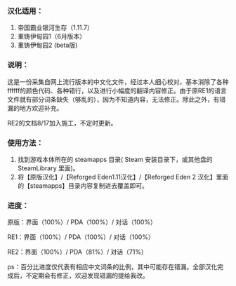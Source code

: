 ### 汉化适用：

1. 帝国霸业银河生存（1.11.7）
2. 重铸伊甸园1（6月版本）
3. 重铸伊甸园2 (beta版)

### 说明：

这是一份采集自网上流行版本的中文化文件，经过本人细心校对，基本消除了各种ffffff的颜色代码、各种错行，以及进行小幅度的翻译内容修正。由于原RE1的语言文件就有部分词条缺失（够乱的），因为不知道内容，无法修正。除此之外，有错漏的地方欢迎补充。

RE2的文档8/17加入施工，不定时更新。

### 使用方法：

1. 找到游戏本体所在的 steamapps 目录( Steam 安装目录下，或其他盘的 SteamLibrary 里面)。
2. 将【原版汉化】/【Reforged Eden1.11汉化】/【Reforged Eden 2 汉化】里面的【steamapps】目录内容复制进去覆盖即可。

### 进度：

原版：界面（100%）/ PDA（100%）/ 对话（100%）

RE1：界面（100%）/ PDA（100%）/ 对话（100%）

RE2：界面（100%）/ PDA（81%）/ 对话（71%）

ps：百分比进度仅代表有相应中文词条的比例，其中可能存在错漏。全部汉化完成后，不定期会有修正，欢迎发现错漏的提给我改。

### 